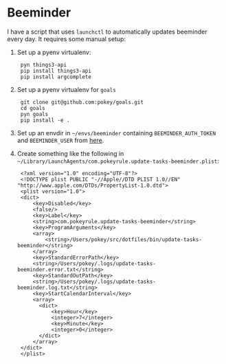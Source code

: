 # Beeminder

I have a script that uses `launchctl` to automatically updates beeminder every
day.  It requires some manual setup:

1. Set up a pyenv virtualenv:

        pyn things3-api
        pip install things3-api
        pip install argcomplete

1. Set up a pyenv virtualenv for `goals`

        git clone git@github.com:pokey/goals.git
        cd goals
        pyn goals
        pip install -e .

1. Set up an envdir in `~/envs/beeminder` containing `BEEMINDER_AUTH_TOKEN`
   and `BEEMINDER_USER` from [here](https://www.beeminder.com/api/v1/auth_token.json).

1. Create something like the following in
   `~/Library/LaunchAgents/com.pokeyrule.update-tasks-beeminder.plist`:

        <?xml version="1.0" encoding="UTF-8"?>
        <!DOCTYPE plist PUBLIC "-//Apple//DTD PLIST 1.0//EN" "http://www.apple.com/DTDs/PropertyList-1.0.dtd">
        <plist version="1.0">
        <dict>
            <key>Disabled</key>
            <false/>
            <key>Label</key>
            <string>com.pokeyrule.update-tasks-beeminder</string>
            <key>ProgramArguments</key>
            <array>
                <string>/Users/pokey/src/dotfiles/bin/update-tasks-beeminder</string>
            </array>
            <key>StandardErrorPath</key>
            <string>/Users/pokey/.logs/update-tasks-beeminder.error.txt</string>
            <key>StandardOutPath</key>
            <string>/Users/pokey/.logs/update-tasks-beeminder.log.txt</string>
            <key>StartCalendarInterval</key>
            <array>
              <dict>
                  <key>Hour</key>
                  <integer>7</integer>
                  <key>Minute</key>
                  <integer>0</integer>
              </dict>
            </array>
        </dict>
        </plist>
